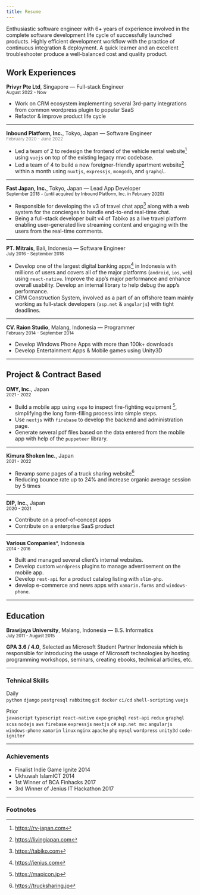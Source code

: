 ```yaml
---
title: Resume
---
```


Enthusiastic software engineer with 6+ years of experience involved in the complete software development life cycle of successfully launched products. Highly efficient development workflow with the practice of continuous integration & deployment. A quick learner and an excellent troubleshooter produce a well-balanced cost and quality product. 

## Work Experiences

**Privyr Pte Ltd**, Singapore — Full-stack Engineer<br/><small>August 2022 - Now</small>
- Work on CRM ecosystem implementing several 3rd-party integrations from common wordpress plugin to popular SaaS
- Refactor & improve product life cycle

----

**Inbound Platform, Inc.**, Tokyo, Japan — Software Engineer<br/><small style="color: gray">February 2020 - June 2022</small>

- Led a team of 2 to redesign the frontend of the vehicle rental website[^1] using `vuejs` on top of the existing legacy mvc codebase. 
- Led a team of 4 to build a new foreigner-friendly apartment website[^2] within a month using `nuxtjs`, `expressjs`, `mongodb`, and `graphql`. 

----

**Fast Japan, Inc.**, Tokyo, Japan — Lead App Developer<br/><small>September 2018 - (until acquired by Inbound Platform, Inc. in February 2020)</small>

- Responsible for developing the v3 of travel chat app[^3] along with a web system for the concierges to handle end-to-end real-time chat.
- Being a full-stack developer built v4 of Tabiko as a live travel platform enabling user-generated live streaming content and engaging with the users from the real-time comments.

----

**PT. Mitrais**, Bali, Indonesia — Software Engineer<br/><small>July 2016 - September 2018</small>

- Develop one of the largest digital banking apps[^4] in Indonesia with millions of users and covers all of the major platforms (`android`, `ios`, `web`) using `react-native`. Improve the app’s major performance and enhance overall usability. Develop an internal library to help debug the app’s performance. 
- CRM Construction System, involved as a part of an offshore team mainly working as full-stack developers (`asp.net` & `angularjs`) with tight deadlines. 

----

**CV. Raion Studio**, Malang, Indonesia — Programmer<br/><small>February 2014 - September 2014</small>

- Develop Windows Phone Apps with more than 100k+ downloads
- Develop Entertainment Apps & Mobile games using Unity3D

----

## Project & Contract Based

**OMY, Inc.**, Japan<br/><small>2021 - 2022</small>

- Build a mobile app using `expo` to inspect fire-fighting equipment [^5], simplifying the long form-filling process into simple steps.
- Use `nextjs` with `firebase` to develop the backend and administration page.
- Generate several pdf files based on the data entered from the mobile app with help of the `puppeteer` library.

----

**Kimura Shoken Inc.**, Japan<br/><small>2021 - 2022</small>

- Revamp some pages of a truck sharing website[^6]
- Reducing bounce rate up to 24% and increase organic average session by 5 times

----

**DIP, Inc.**, Japan<br/><small>2020 - 2021</small>

- Contribute on a proof-of-concept apps
- Contribute on a enterprise SaaS product

----

**Various Companies***, Indonesia<br/><small>2014 - 2016</small>

- Built and managed several client’s internal websites.
- Develop custom `wordpress` plugins to manage advertisement on the mobile app.
- Develop `rest-api` for a product catalog listing with `slim-php`.
- develop e-commerce and news apps with `xamarin.forms` and `windows-phone`.

----

## Education

**Brawijaya University**, Malang, Indonesia — B.S. Informatics<br/><small>July 2011 - August 2015</small>

**GPA 3.6 / 4.0**, Selected as Microsoft Student Partner Indonesia which is responsible for introducing the usage of Microsoft technologies by hosting programming workshops, seminars, creating ebooks, technical articles, etc.

----

### Tehnical Skills

Daily<br/>`python` `django` `postgresql` `rabbitmq` `git` `docker` `ci/cd` `shell-scripting` `vuejs`

Prior<br/>`javascript` `typescript` `react-native` `expo` `graphql` `rest-api` `redux` `graphql` `scss` `nodejs` `aws` `firebase` `expressjs` `nextjs` `c#` `asp.net mvc` `angularjs` `windows-phone` `xamarin` `linux` `nginx` `apache` `php` `mysql` `wordpress` `unity3d` `code-igniter`

----

### Achievements
- Finalist Indie Game Ignite 2014
- Ukhuwah IslamICT 2014
- 1st Winner of BCA Finhacks 2017
- 3rd Winner of Jenius IT Hackathon 2017

----

### Footnotes
[^1]: https://rv-japan.com
[^2]: https://livingjapan.com
[^3]: https://tabiko.com
[^4]: https://jenius.com
[^5]: https://mapicon.jp
[^6]: https://trucksharing.jp